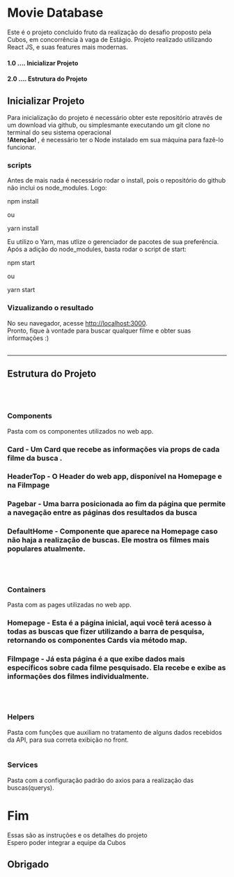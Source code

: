 # Movie Database

Este é o projeto concluído fruto da realização do desafio proposto pela Cubos, em concorrência à vaga de Estágio.
Projeto realizado utilizando React JS, e suas features mais modernas.

#### 1.0 .... Inicializar Projeto
#### 2.0 .... Estrutura do Projeto

## Inicializar Projeto

Para inicialização do projeto é necessário obter este repositório através de um download via github, ou simplesmante executando um git clone no terminal do seu sistema operacional<br/>
<strong> !Atenção! </strong>, é necessário ter o Node instalado em sua máquina para fazê-lo funcionar.

### scripts

Antes de mais nada é necessário rodar o install, pois o repositório do github não inclui os node_modules. Logo:

npm install 

ou

yarn install

Eu utilizo o Yarn, mas utlize o gerenciador de pacotes de sua preferência.<br/>
Após a adição do node_modules, basta rodar o script de start:

npm start

ou 

yarn start


### Vizualizando o resultado

No seu navegador, acesse [http://localhost:3000](http://localhost:3000).<br/>
Pronto, fique à vontade para buscar qualquer filme e obter suas informações :)
<br/>
<br/>
<hr/>


## Estrutura do Projeto
<br/>
<br/>

### Components 

Pasta com os componentes utilizados no web app.

### Card - Um Card que recebe as informações via props de cada filme da busca .
### HeaderTop - O Header do web app, disponível na Homepage e na Filmpage
### Pagebar - Uma barra posicionada ao fim da página que permite a navegação entre as páginas dos resultados da busca
### DefaultHome - Componente que aparece na Homepage caso não haja a realização de buscas. Ele mostra os filmes mais populares atualmente.
<br/>
<br/>

### Containers

Pasta com as pages utilizadas no web app.

### Homepage - Esta é a página inicial, aqui você terá acesso à todas as buscas que fizer utilizando a barra de pesquisa, retornando os componentes Cards via método map.
### Filmpage -  Já esta página é a que exibe dados mais específicos sobre cada filme pesquisado. Ela recebe e exibe as informações dos filmes individualmente.
<br/>
<br/>

### Helpers

Pasta com funções que auxiliam no tratamento de alguns dados recebidos da API, para sua correta exibição no front.
<br/>
<br/>

### Services 

Pasta com a configuração padrão do axios para a realização das buscas(querys).

# Fim
Essas são as instruções e os detalhes do projeto<br/>
Espero poder integrar a equipe da Cubos
## Obrigado 
